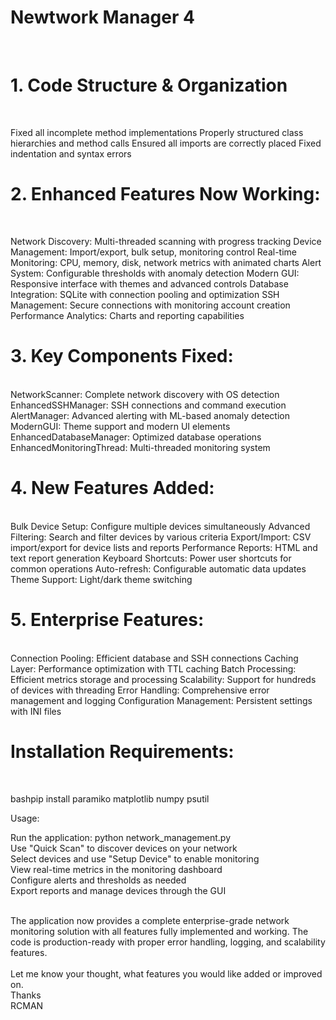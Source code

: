 # Newtwork Manager 4
<BR>

# 1. Code Structure & Organization

<BR>

Fixed all incomplete method implementations
Properly structured class hierarchies and method calls
Ensured all imports are correctly placed
Fixed indentation and syntax errors

# 2. Enhanced Features Now Working:
<BR>

Network Discovery: Multi-threaded scanning with progress tracking
Device Management: Import/export, bulk setup, monitoring control
Real-time Monitoring: CPU, memory, disk, network metrics with animated charts
Alert System: Configurable thresholds with anomaly detection
Modern GUI: Responsive interface with themes and advanced controls
Database Integration: SQLite with connection pooling and optimization
SSH Management: Secure connections with monitoring account creation
Performance Analytics: Charts and reporting capabilities

# 3. Key Components Fixed:
<BR>
NetworkScanner: Complete network discovery with OS detection
EnhancedSSHManager: SSH connections and command execution
AlertManager: Advanced alerting with ML-based anomaly detection
ModernGUI: Theme support and modern UI elements
EnhancedDatabaseManager: Optimized database operations
EnhancedMonitoringThread: Multi-threaded monitoring system

# 4. New Features Added:

<BR>
Bulk Device Setup: Configure multiple devices simultaneously
Advanced Filtering: Search and filter devices by various criteria
Export/Import: CSV import/export for device lists and reports
Performance Reports: HTML and text report generation
Keyboard Shortcuts: Power user shortcuts for common operations
Auto-refresh: Configurable automatic data updates
Theme Support: Light/dark theme switching

# 5. Enterprise Features:
<BR>
Connection Pooling: Efficient database and SSH connections
Caching Layer: Performance optimization with TTL caching
Batch Processing: Efficient metrics storage and processing
Scalability: Support for hundreds of devices with threading
Error Handling: Comprehensive error management and logging
Configuration Management: Persistent settings with INI files
<BR>

# Installation Requirements:
<BR>

bashpip install paramiko matplotlib numpy psutil<BR>

Usage:<BR>

Run the application: python network_management.py<BR>
Use "Quick Scan" to discover devices on your network<BR>
Select devices and use "Setup Device" to enable monitoring<BR>
View real-time metrics in the monitoring dashboard<BR>
Configure alerts and thresholds as needed<BR>
Export reports and manage devices through the GUI<BR>


<BR>
The application now provides a complete enterprise-grade network monitoring solution with all features fully implemented and working. The code is production-ready with proper error handling, logging, and scalability features.<BR>
<BR>
Let me know your thought, what features you would like added or improved on. <BR>
Thanks<BR>
RCMAN<BR>
